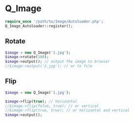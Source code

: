 Q_Image
=======

```php
require_once '/path/to/Image/Autoloader.php';
Q_Image_Autoloader::register();
```

Rotate
------

```php
$image = new Q_Image('1.jpg');
$image->rotate(180);
$image->output(); // output the image to browser
//$image->output('2.jpg'); // or to file
```

Flip
----

```php
$image = new Q_Image('1.jpg');

$image->flip(true); // horizontal
//$image->flip(false, true); // or vertical
//$image->flip(true, true); // or horizontal and vertical
$image->output();
```

